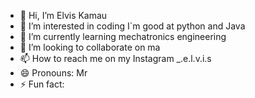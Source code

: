 - 👋 Hi, I’m Elvis Kamau
- 👀 I’m interested in coding I`m good at python and Java
- 🌱 I’m currently learning mechatronics engineering
- 💞️ I’m looking to collaborate on ma
- 📫 How to reach me on my Instagram _.e.l.v.i.s
- 😄 Pronouns: Mr
- ⚡ Fun fact: 

<!---
Vancuuy/Vancuuy is a ✨ special ✨ repository because its `README.md` (this file) appears on your GitHub profile.
You can click the Preview link to take a look at your changes.
--->
